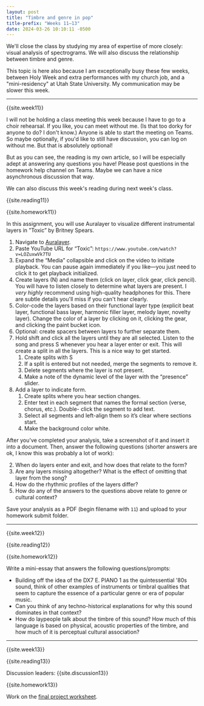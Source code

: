 ```yaml
---
layout: post
title: "Timbre and genre in pop"
title-prefix: "Weeks 11–13"
date: 2024-03-26 10:10:11 -0500
---
```


We'll close the class by studying my area of expertise of more closely: visual analysis of spectrograms. We will also discuss the relationship between timbre and genre.

This topic is here also because I am exceptionally busy these few weeks, between Holy Week and extra performances with my church job, and a "mini-residency" at Utah State University. My communication may be slower this week.

---

{{site.week11}}

<div class="border-box">I will not be holding a class meeting this week because I have to go to a choir rehearsal. If you like, you can meet without me. (Is that too dorky for anyone to do? I don't know.) Anyone is able to start the meeting on Teams. So maybe optionally, if you'd like to still have discussion, you can log on without me. But that is absolutely optional!

But as you can see, the reading is my own article, so I will be especially adept at answering any questions you have! Please post questions in the homework help channel on Teams. Maybe we can have a nice asynchronous discussion that way.

We can also discuss this week's reading during next week's class.</div>

{{site.reading11}}

{{site.homework11}}

In this assignment, you will use Auralayer to visualize different instrumental layers in ”Toxic” by Britney Spears.

1. Navigate to [Auralayer](https://brianedwardjarvis.com/auralayer/auralayer.html).
2. Paste YouTube URL for “Toxic”: `https://www.youtube.com/watch?v=LOZuxwVk7TU`
3. Expand the “Media” collapsible and click on the video to initiate playback. You can pause again immediately if you like—you just need to click it to get playback initialized.
4. Create layers (N) and name them (click on layer, click gear, click pencil). You will have to listen closely to determine what layers are present. I _very highly_ recommend using high-quality headphones for this. There are subtle details you'll miss if you can't hear clearly. 
5. Color-code the layers based on their functional layer type (explicit beat layer, functional bass layer, harmonic filler layer, melody layer, novelty layer). Change the color of a layer by clicking on it, clicking the gear, and clicking the paint bucket icon.
6. Optional: create spacers between layers to further separate them.
7. Hold shift and click all the layers until they are all selected. Listen to the song and press S whenever you hear a layer enter or exit. This will create a split in all the layers. This is a nice way to get started.
   1. Create splits with S 
   2. If a split is entered but not needed, merge the segments to remove it.
   3.  Delete segments where the layer is not present.
   4.  Make a note of the dynamic level of the layer with the “presence” slider.
8.  Add a layer to indicate form.
    1.  Create splits where you hear section changes.
    2.  Enter text in each segment that names the formal section (verse, chorus, etc.). Double- click the segment to add text.
    3.  Select all segments and left-align them so it’s clear where sections start.
    4.  Make the background color white.

After you've completed your analysis, take a screenshot of it and insert it into a document. Then, answer the following questions (shorter answers are ok, I know this was probably a lot of work):

2. When do layers enter and exit, and how does that relate to the form?
3. Are any layers missing altogether? What is the effect of omitting that layer from the song?
4. How do the rhythmic profiles of the layers differ?
5. How do any of the answers to the questions above relate to genre or cultural context?

Save your analysis as a PDF (begin filename with `11`) and upload to your homework submit folder.

---

{{site.week12}}

{{site.reading12}}

{{site.homework12}}

Write a mini-essay that answers the following questions/prompts:

* Building off the idea of the DX7 E. PIANO 1 as the quintessential '80s sound, think of other examples of instruments or timbral qualities that seem to capture the essence of a particular genre or era of popular music. 
* Can you think of any techno-historical explanations for why this sound dominates in that context? 
* How do laypeople talk about the timbre of this sound? How much of this language is based on physical, acoustic properties of the timbre, and how much of it is perceptual cultural association?

---

{{site.week13}}

{{site.reading13}}

Discussion leaders: {{site.discussion13}}

{{site.homework13}}

Work on the [final project worksheet](2024-04-16-final-project.md).